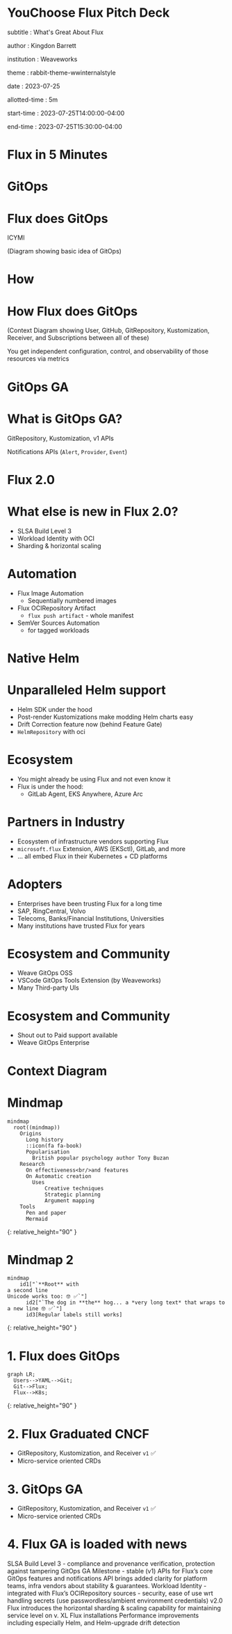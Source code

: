 # YouChoose Flux Pitch Deck

subtitle
:   What's Great About Flux

author
:   Kingdon Barrett

institution
:   Weaveworks

theme
:   rabbit-theme-wwinternalstyle

date
:   2023-07-25

allotted-time
:   5m

start-time
:   2023-07-25T14:00:00-04:00

end-time
:   2023-07-25T15:30:00-04:00

# Flux in 5 Minutes

# GitOps

# Flux does GitOps

ICYMI

(Diagram showing basic idea of GitOps)

# How

# How Flux does GitOps

(Context Diagram showing User, GitHub, GitRepository, Kustomization, Receiver, and Subscriptions between all of these)

You get independent configuration, control, and observability of those resources via metrics

# GitOps GA

# What is GitOps GA?

GitRepository, Kustomization, v1 APIs

Notifications APIs (`Alert`, `Provider`, `Event`)

# Flux 2.0

# What else is new in Flux 2.0?

* SLSA Build Level 3
* Workload Identity with OCI
* Sharding & horizontal scaling

# Automation

* Flux Image Automation
  * Sequentially numbered images
* Flux OCIRepository Artifact
  * `flux push artifact` - whole manifest
* SemVer Sources Automation
  * for tagged workloads

# Native Helm

# Unparalleled Helm support

* Helm SDK under the hood
* Post-render Kustomizations make modding Helm charts easy
* Drift Correction feature now (behind Feature Gate)
* `HelmRepository` with oci

# Ecosystem

* You might already be using Flux and not even know it
* Flux is under the hood:
  * GitLab Agent, EKS Anywhere, Azure Arc

# Partners in Industry

* Ecosystem of infrastructure vendors supporting Flux
* `microsoft.flux` Extension, AWS (EKSctl), GitLab, and more
* ... all embed Flux in their Kubernetes + CD platforms

# Adopters

* Enterprises have been trusting Flux for a long time
* SAP, RingCentral, Volvo
* Telecoms, Banks/Financial Institutions, Universities
* Many institutions have trusted Flux for years

# Ecosystem and Community

* Weave GitOps OSS
* VSCode GitOps Tools Extension (by Weaveworks)
* Many Third-party UIs

# Ecosystem and Community

* Shout out to Paid support available
* Weave GitOps Enterprise

# Context Diagram

# Mindmap

```mermaid
mindmap
  root((mindmap))
    Origins
      Long history
      ::icon(fa fa-book)
      Popularisation
        British popular psychology author Tony Buzan
    Research
      On effectiveness<br/>and features
      On Automatic creation
        Uses
            Creative techniques
            Strategic planning
            Argument mapping
    Tools
      Pen and paper
      Mermaid
```
{:
  relative_height="90"
}

# Mindmap 2

```mermaid
mindmap
    id1["`**Root** with
a second line
Unicode works too: 🤓 ✅`"]
      id2["`The dog in **the** hog... a *very long text* that wraps to a new line 🤓 ✅`"]
      id3[Regular labels still works]
```
{:
  relative_height="90"
}

# 1. Flux does GitOps

```mermaid
graph LR;
  Users-->YAML-->Git;
  Git-->Flux;
  Flux-->K8s;
```
{:
  relative_height="90"
}

# 2. Flux Graduated CNCF

* GitRepository, Kustomization, and Receiver `v1` ✅
* Micro-service oriented CRDs

# 3. GitOps GA

* GitRepository, Kustomization, and Receiver `v1` ✅
* Micro-service oriented CRDs

# 4. Flux GA is loaded with news

SLSA Build Level 3 - compliance and provenance verification, protection against tampering
GitOps GA Milestone - stable (v1) APIs for Flux’s core GitOps features and notifications API brings added clarity for platform teams, infra vendors about stability & guarantees.
Workload Identity - integrated with Flux’s OCIRepository sources - security, ease of use wrt handling secrets (use passwordless/ambient environment credentials)
v2.0 Flux introduces the horizontal sharding & scaling capability for maintaining service level on v. XL Flux installations
Performance improvements including especially Helm, and Helm-upgrade drift detection

